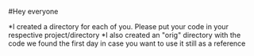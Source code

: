 #Hey everyone

*I created a directory for each of you.  Please put your code in your respective project/directory
*I also created an "orig" directory with the code we found the first day in case you want to use it still as a reference
